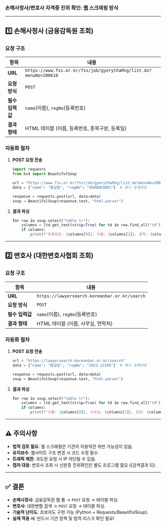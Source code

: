 ### 손해사정사/변호사 자격증 진위 확인: **웹 스크래핑 방식**

---

## 1️⃣ **손해사정사 (금융감독원 조회)**  
### **요청 구조**
| 항목 | 내용 |
|------|------|
| **URL** | `https://www.fss.or.kr/fss/job/gyerythaMng/list.do?menuNo=200610` |
| **요청 방식** | `POST` |
| **필수 입력값** | `name`(이름), `regNo`(등록번호) |
| **결과 형태** | HTML 테이블 (이름, 등록번호, 종목구분, 등록일) |

### **자동화 절차**
1. **POST 요청 전송**  
   ```python
   import requests
   from bs4 import BeautifulSoup

   url = "https://www.fss.or.kr/fss/job/gyerythaMng/list.do?menuNo=200610"
   data = {"name": "홍길동", "regNo": "VE00003001"}  # 예시 등록번호

   response = requests.post(url, data=data)
   soup = BeautifulSoup(response.text, "html.parser")
   ```

2. **결과 파싱**  
   ```python
   for row in soup.select("table tr"):
       columns = [td.get_text(strip=True) for td in row.find_all("td")]
       if columns:
           print(f"등록번호: {columns[0]}, 이름: {columns[2]}, 종목: {columns[3]}")
   ```

---

## 2️⃣ **변호사 (대한변호사협회 조회)**  
### **요청 구조**
| 항목 | 내용 |
|------|------|
| **URL** | `https://lawyersearch.koreanbar.or.kr/search` |
| **요청 방식** | `POST` |
| **필수 입력값** | `name`(이름), `regNo`(등록번호) |
| **결과 형태** | HTML 테이블 (이름, 사무실, 연락처) |

### **자동화 절차**
1. **POST 요청 전송**  
   ```python
   url = "https://lawyersearch.koreanbar.or.kr/search"
   data = {"name": "홍길동", "regNo": "2022-12345"}  # 예시 등록번호

   response = requests.post(url, data=data)
   soup = BeautifulSoup(response.text, "html.parser")
   ```

2. **결과 파싱**  
   ```python
   for row in soup.select("table tr"):
       columns = [td.get_text(strip=True) for td in row.find_all("td")]
       if columns:
           print(f"이름: {columns[0]}, 사무실: {columns[1]}, 전화: {columns[2]}")
   ```

---

## ⚠️ **주의사항**
- **법적 검토 필요**: 웹 스크래핑은 기관의 이용약관 위반 가능성이 있음.
- **유지보수**: 웹사이트 구조 변경 시 코드 수정 필수.
- **트래픽 제한**: 과도한 요청 시 IP 차단될 수 있음.
- **캡차 대응**: 변호사 조회 시 신분증 진위확인은 별도 프로그램 필요 ([검색결과 5]).

---

## ✅ **결론**
- **손해사정사**: 금융감독원 웹 폼 → `POST` 요청 → 테이블 파싱.
- **변호사**: 대한변협 검색 → `POST` 요청 → 테이블 파싱.
- **기술적 난이도**: 초보자도 구현 가능 (Python + Requests/BeautifulSoup).  
- **실제 적용 시**: 반드시 기관 정책 및 법적 리스크 확인 필요!
